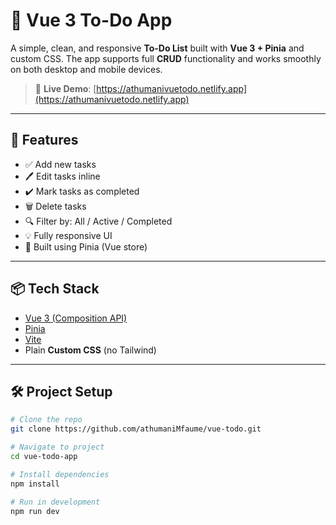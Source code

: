 # 📝 Vue 3 To-Do App

A simple, clean, and responsive **To-Do List** built with **Vue 3 + Pinia** and custom CSS. The app supports full **CRUD** functionality and works smoothly on both desktop and mobile devices.

> 🔗 **Live Demo**: [https://athumanivuetodo.netlify.app](https://athumanivuetodo.netlify.app)

---

## 🚀 Features

- ✅ Add new tasks
- 🖊 Edit tasks inline
- ✔️ Mark tasks as completed
- 🗑 Delete tasks
- 🔍 Filter by: All / Active / Completed
- 💡 Fully responsive UI
- 💾 Built using Pinia (Vue store)

---

## 📦 Tech Stack

- [Vue 3 (Composition API)](https://vuejs.org/)
- [Pinia](https://pinia.vuejs.org/)
- [Vite](https://vitejs.dev/)
- Plain **Custom CSS** (no Tailwind)

---

## 🛠 Project Setup

```bash
# Clone the repo
git clone https://github.com/athumaniMfaume/vue-todo.git

# Navigate to project
cd vue-todo-app

# Install dependencies
npm install

# Run in development
npm run dev
```
